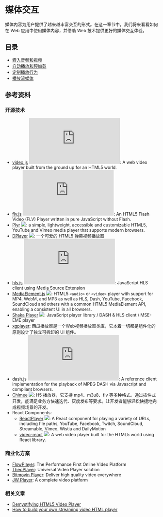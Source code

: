 # 媒体交互

媒体内容为用户提供了越来越丰富交互的形式。在这一章节中，我们将来看看如何在 Web 应用中使用媒体内容，并借助 Web 技术提供更好的媒体交互体验。

## 目录

- [嵌入音频和视频](./01_audio_and_video)
- [自动播放和预加载](./02_autoplay_and_preload)
- [定制播放行为](./03_player)
- [播放流媒体](./04_stream)

## 参考资料

### 开源技术

- [video.js](https://github.com/videojs/video.js) ![](https://img.shields.io/github/stars/videojs/video.js?style=social): A web video player built from the ground up for an HTML5 world.
- [flv.js](https://github.com/bilibili/flv.js) ![](https://img.shields.io/github/stars/bilibili/flv.js?style=social): An HTML5 Flash Video (FLV) Player written in pure JavaScript without Flash.
- [Plyr](https://github.com/sampotts/plyr) ![](https://img.shields.io/github/stars/sampotts/plyr?style=social): a simple, lightweight, accessible and customizable HTML5, YouTube and Vimeo media player that supports modern browsers.
- [DPlayer](https://github.com/DIYgod/DPlayer) ![](https://img.shields.io/github/stars/DIYgod/DPlayer?style=social): 一个可爱的 HTML5 弹幕视频播放器
- [hls.js](https://github.com/video-dev/hls.js) ![](https://img.shields.io/github/stars/video-dev/hls.js?style=social): JavaScript HLS client using Media Source Extension
- [MediaElement.js](https://github.com/mediaelement/mediaelement) ![](https://img.shields.io/github/stars/mediaelement/mediaelement?style=social): HTML5 `<audio>` or `<video>` player with support for MP4, WebM, and MP3 as well as HLS, Dash, YouTube, Facebook, SoundCloud and others with a common HTML5 MediaElement API, enabling a consistent UI in all browsers.
- [Shaka Player](https://github.com/google/shaka-player) ![](https://img.shields.io/github/stars/google/shaka-player?style=social): JavaScript player library / DASH & HLS client / MSE-EME player
- [xgplayer](https://github.com/bytedance/xgplayer): 西瓜播放器是一个Web视频播放器类库，它本着一切都是组件化的原则设计了独立可拆卸的 UI 组件。
- [dash.js](https://github.com/Dash-Industry-Forum/dash.js) ![](https://img.shields.io/github/stars/Dash-Industry-Forum/dash.js?style=social): A reference client implementation for the playback of MPEG DASH via Javascript and compliant browsers.
- [Chimee](https://github.com/Chimeejs/chimee) ![](https://img.shields.io/github/stars/Chimeejs/chimee?style=social): H5 播放器，它支持 mp4、m3u8、flv 等多种格式。通过插件式开发，能满足业务方快速迭代、灰度发布等要求。让开发者能够轻松快捷地完成视频场景的开发。
- React Components: 
  - [ReactPlayer](https://github.com/CookPete/react-player) ![](https://img.shields.io/github/stars/CookPete/react-player?style=social): A React component for playing a variety of URLs, including file paths, YouTube, Facebook, Twitch, SoundCloud, Streamable, Vimeo, Wistia and DailyMotion
  - [video-react](https://github.com/video-react/video-react) ![](https://img.shields.io/github/stars/video-react/video-react?style=social): A web video player built for the HTML5 world using React library.

### 商业化方案

- [FlowPlayer](https://flowplayer.com/): The Performance First Online Video Platform
- [TheoPlayer](https://www.theoplayer.com/): Universal Video Player solution
- [Bitmovin Player](https://bitmovin.com/docs/player): Deliver high quality video everywhere
- [JW Player](https://www.jwplayer.com/): A complete video platform

### 相关文章

- [Demystifying HTML5 Video Player](https://medium.com/@eyevinntechnology/demystifying-html5-video-player-e480846328f0)
- [How to build your own streaming video HTML player](https://medium.com/@eyevinntechnology/how-to-build-your-own-streaming-video-html-player-6ee85d4d078a)